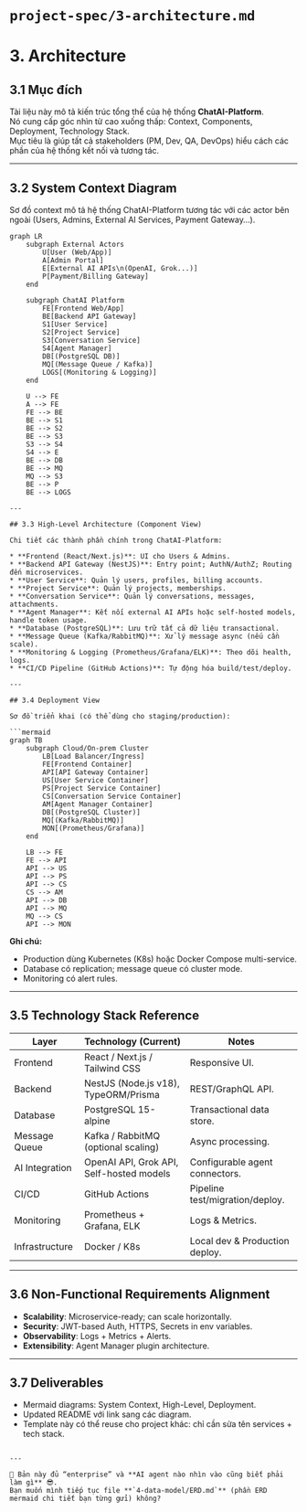 # `project-spec/3-architecture.md`

# 3. Architecture

## 3.1 Mục đích
Tài liệu này mô tả kiến trúc tổng thể của hệ thống **ChatAI-Platform**.  
Nó cung cấp góc nhìn từ cao xuống thấp: Context, Components, Deployment, Technology Stack.  
Mục tiêu là giúp tất cả stakeholders (PM, Dev, QA, DevOps) hiểu cách các phần của hệ thống kết nối và tương tác.

---

## 3.2 System Context Diagram

Sơ đồ context mô tả hệ thống ChatAI-Platform tương tác với các actor bên ngoài (Users, Admins, External AI Services, Payment Gateway…).

```mermaid
graph LR
    subgraph External Actors
        U[User (Web/App)]
        A[Admin Portal]
        E[External AI APIs\n(OpenAI, Grok...)]
        P[Payment/Billing Gateway]
    end

    subgraph ChatAI Platform
        FE[Frontend Web/App]
        BE[Backend API Gateway]
        S1[User Service]
        S2[Project Service]
        S3[Conversation Service]
        S4[Agent Manager]
        DB[(PostgreSQL DB)]
        MQ[(Message Queue / Kafka)]
        LOGS[(Monitoring & Logging)]
    end

    U --> FE
    A --> FE
    FE --> BE
    BE --> S1
    BE --> S2
    BE --> S3
    S3 --> S4
    S4 --> E
    BE --> DB
    BE --> MQ
    MQ --> S3
    BE --> P
    BE --> LOGS

---

## 3.3 High-Level Architecture (Component View)

Chi tiết các thành phần chính trong ChatAI-Platform:

* **Frontend (React/Next.js)**: UI cho Users & Admins.
* **Backend API Gateway (NestJS)**: Entry point; AuthN/AuthZ; Routing đến microservices.
* **User Service**: Quản lý users, profiles, billing accounts.
* **Project Service**: Quản lý projects, memberships.
* **Conversation Service**: Quản lý conversations, messages, attachments.
* **Agent Manager**: Kết nối external AI APIs hoặc self-hosted models, handle token usage.
* **Database (PostgreSQL)**: Lưu trữ tất cả dữ liệu transactional.
* **Message Queue (Kafka/RabbitMQ)**: Xử lý message async (nếu cần scale).
* **Monitoring & Logging (Prometheus/Grafana/ELK)**: Theo dõi health, logs.
* **CI/CD Pipeline (GitHub Actions)**: Tự động hóa build/test/deploy.

---

## 3.4 Deployment View

Sơ đồ triển khai (có thể dùng cho staging/production):

```mermaid
graph TB
    subgraph Cloud/On-prem Cluster
        LB[Load Balancer/Ingress]
        FE[Frontend Container]
        API[API Gateway Container]
        US[User Service Container]
        PS[Project Service Container]
        CS[Conversation Service Container]
        AM[Agent Manager Container]
        DB[(PostgreSQL Cluster)]
        MQ[(Kafka/RabbitMQ)]
        MON[(Prometheus/Grafana)]
    end

    LB --> FE
    FE --> API
    API --> US
    API --> PS
    API --> CS
    CS --> AM
    API --> DB
    API --> MQ
    MQ --> CS
    API --> MON
```

**Ghi chú:**

* Production dùng Kubernetes (K8s) hoặc Docker Compose multi-service.
* Database có replication; message queue có cluster mode.
* Monitoring có alert rules.

---

## 3.5 Technology Stack Reference

| Layer          | Technology (Current)                     | Notes                           |
| -------------- | ---------------------------------------- | ------------------------------- |
| Frontend       | React / Next.js / Tailwind CSS           | Responsive UI.                  |
| Backend        | NestJS (Node.js v18), TypeORM/Prisma     | REST/GraphQL API.               |
| Database       | PostgreSQL 15-alpine                     | Transactional data store.       |
| Message Queue  | Kafka / RabbitMQ (optional scaling)      | Async processing.               |
| AI Integration | OpenAI API, Grok API, Self-hosted models | Configurable agent connectors.  |
| CI/CD          | GitHub Actions                           | Pipeline test/migration/deploy. |
| Monitoring     | Prometheus + Grafana, ELK                | Logs & Metrics.                 |
| Infrastructure | Docker / K8s                             | Local dev & Production deploy.  |

---

## 3.6 Non-Functional Requirements Alignment

* **Scalability**: Microservice-ready; can scale horizontally.
* **Security**: JWT-based Auth, HTTPS, Secrets in env variables.
* **Observability**: Logs + Metrics + Alerts.
* **Extensibility**: Agent Manager plugin architecture.

---

## 3.7 Deliverables

* Mermaid diagrams: System Context, High-Level, Deployment.
* Updated README với link sang các diagram.
* Template này có thể reuse cho project khác: chỉ cần sửa tên services + tech stack.

```

---

📌 Bản này đủ “enterprise” và **AI agent nào nhìn vào cũng biết phải làm gì** 😎.  
Bạn muốn mình tiếp tục file **`4-data-model/ERD.md`** (phần ERD mermaid chi tiết bạn từng gửi) không?
```
